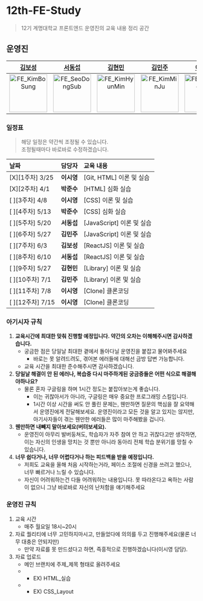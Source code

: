 # 12th-FE-Study
> 12기 계명대학교 프론트엔드 운영진의 교육 내용 정리 공간

## 운영진
|[김보성](https://github.com/NangManBo)|[서동섭](https://github.com/jihukimme)|[김현민](https://github.com/baekggum)|[김민주](https://github.com/minzzn)|[이시영](https://github.com/krsy0411)| [박준수](https://github.com/Parkjunsu123)|
|:---:|:---:|:---:|:---:|:---:|:---:|
|<img src="https://avatars.githubusercontent.com/u/124684536?v=4" alt="FE_KimBoSung" width="100" height="100"/>|<img src="https://avatars.githubusercontent.com/u/105368619?v=4" alt="FE_SeoDongSub" width="100" height="100"/>|<img src="https://avatars.githubusercontent.com/u/49273517?v=4" alt="FE_KimHyunMin" width="100" height="100"/>|<img src="https://avatars.githubusercontent.com/u/97500865?v=4" alt="FE_KimMinJu" width="100" height="100"/>|<img src="https://avatars.githubusercontent.com/u/90031820?v=4" alt="FE_LeeSiYoung" width="100" height="100"/>|<img src="https://avatars.githubusercontent.com/u/75600138?v=4" alt="FE_ParkJunSu" width="100" height="100"/>|

### 일정표
> 해당 일정은 약간씩 조정될 수 있습니다.     
> 조정될때마다 바로바로 수정하겠습니다.      

| 날짜         | 담당자     | 교육 내용                 |
|:------------|:---------|:----------------------- |
|[X][1주차] 3/25   | **이시영** | [Git, HTML] 이론 및 실습   |
|[X][2주차] 4/1   | **박준수** | [HTML] 심화 실습          |
|[ ][3주차] 4/8  | **이시영** | [CSS] 이론 및 실습         |
|[ ][4주차] 5/13  | **박준수** | [CSS] 심화 실습           |
|[ ][5주차] 5/20  | **서동섭** | [JavaScript] 이론 및 실습  |
|[ ][6주차] 5/27 | **김민주** | [JavaScript] 이론 및 실습  |
|[ ][7주차] 6/3  | **김보성** | [ReactJS] 이론 및 실습     |
|[ ][8주차] 6/10  | **서동섭** | [ReactJS] 이론 및 실습     |
|[ ][9주차] 5/27  | **김현민** | [Library] 이론 및 실습     |
|[ ][10주차] 7/1  | **김민주** | [Library] 이론 및 실습     |
|[ ][11주차] 7/8 | **이시영** |  [Clone] 클론코딩           |
|[ ][12주차] 7/15 | **이시영** | [Clone] 클론코딩           |

### 아기시자 규칙
1. **교육시간에 최대한 맞춰 진행할 예정입니다. 약간의 오차는 이해해주시면 감사하겠습니다.**
    * 궁금한 점은 당일날 최대한 곁에서 돌아다닐 운영진을 붙잡고 물어봐주세요
        * 바로는 못 알려드려도, 겪어본 에러들에 대해선 금방 답변 가능합니다.
    * 교육 시간을 최대한 준수해주시면 감사하겠습니다.
2. **당일날 해결이 안 된 에러나, 복습중 다시 마주하게된 궁금증들은 어떤 식으로 해결해야하나요?**
    * 물론 혼자 구글링을 하며 1시간 정도는 붙잡아보는게 좋습니다.
        * 이는 귀찮아서가 아니라, 구글링은 매우 중요한 프로그래밍 스킬입니다.
        * 1시간 이상 시간을 써도 안 풀린 문제는, 웬만하면 질문의 핵심을 잘 요약해서 운영진에게 전달해보세요. 운영진이라고 모든 것을 알고 있지는 않지만, 아기사자들이 겪는 웬만한 에러들은 많이 마주해봤을 겁니다.
3. **웬만하면 내빼지 말아보세요(버텨보세요).**
    * 운영진이 아무리 발버둥쳐도, 학습자가 자주 참여 안 하고 귀찮다고만 생각하면, 이는 자신의 인생을 망치는 것 뿐만 아니라 동아리 전체 학습 분위기를 망칠 수 있습니다.
4. **너무 쉽다거나, 너무 어렵다거나 하는 피드백을 받을 예정입니다.**
    * 저희도 교육을 올해 처음 시작하는거라, 페이스 조절에 신경을 쓰려고 했으나, 너무 빠르거나 느릴 수 있습니다.
    * 자신이 어려워하는건 다들 어려워하는 내용입니다. 못 따라온다고 욕하는 사람이 없으니 그냥 바로바로 자신의 난처함을 얘기해주세요

### 운영진 규칙
1. 교육 시간
    * 매주 월요일 18시~20시
2. 자료 퀄리티에 너무 고민하지마시고, 만들었다에 의의를 두고 진행해주세요(물론 너무 대충은 안되지만)
    * 만약 자료를 못 만드셨다고 하면, 즉흥적으로 진행하겠습니다(이시영 담당).
3. 자료 업로드
   * 메인 브랜치에 주제_제목 형태로 올려주세요
   * * EX) HTML_실습
   * * EX) CSS_Layout
